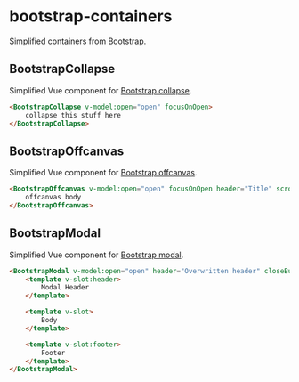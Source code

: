 # bootstrap-containers

Simplified containers from Bootstrap.


## BootstrapCollapse

Simplified Vue component for [Bootstrap collapse](https://getbootstrap.com/docs/5.3/components/collapse/).

```html
<BootstrapCollapse v-model:open="open" focusOnOpen>
	collapse this stuff here
</BootstrapCollapse>
```


## BootstrapOffcanvas

Simplified Vue component for [Bootstrap offcanvas](https://getbootstrap.com/docs/5.3/components/offcanvas/).

```html
<BootstrapOffcanvas v-model:open="open" focusOnOpen header="Title" scroll backdrop keyboard>
	offcanvas body
</BootstrapOffcanvas>
```


## BootstrapModal

Simplified Vue component for [Bootstrap modal](https://getbootstrap.com/docs/5.3/components/modal/).

```html
<BootstrapModal v-model:open="open" header="Overwritten header" closeButton focusOnOpen scrollable backdrop keyboard>
	<template v-slot:header>
		Modal Header
	</template>

	<template v-slot>
		Body
	</template>

	<template v-slot:footer>
		Footer
	</template>
</BootstrapModal>
```
